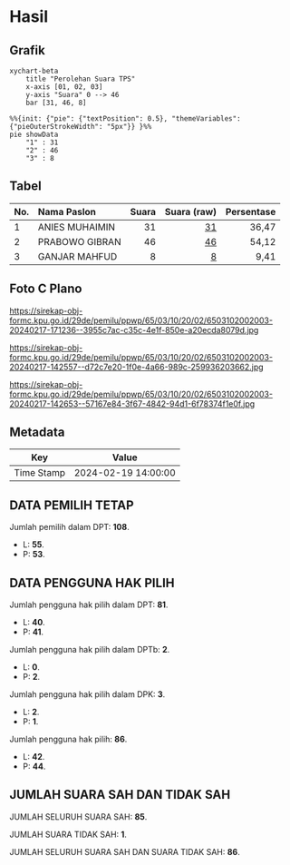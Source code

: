# Hasil

## Grafik

```mermaid
xychart-beta
    title "Perolehan Suara TPS"
    x-axis [01, 02, 03]
    y-axis "Suara" 0 --> 46
    bar [31, 46, 8]
```

```mermaid
%%{init: {"pie": {"textPosition": 0.5}, "themeVariables": {"pieOuterStrokeWidth": "5px"}} }%%
pie showData
    "1" : 31
    "2" : 46
    "3" : 8
```

## Tabel

| No. | Nama Paslon    | Suara | Suara (raw) | Persentase |
|:--- |:-------------- | -----:| -----------:| ----------:|
| 1   | ANIES MUHAIMIN | 31    | [31][p-1]   | 36,47      |
| 2   | PRABOWO GIBRAN | 46    | [46][p-2]   | 54,12      |
| 3   | GANJAR MAHFUD  | 8     | [8][p-3]    | 9,41       |


[p-1]: https://github.com/gigit-pemilu/pemilu-2024-65-kalimantan-utara/blob/main/pilpres/hitung-suara/sub/65-kalimantan-utara/sub/03-nunukan/sub/10-sebatik-timur/sub/2002-tanjung-harapan/sub/003-tps/sub/paslon-1.txt
[p-2]: https://github.com/gigit-pemilu/pemilu-2024-65-kalimantan-utara/blob/main/pilpres/hitung-suara/sub/65-kalimantan-utara/sub/03-nunukan/sub/10-sebatik-timur/sub/2002-tanjung-harapan/sub/003-tps/sub/paslon-2.txt
[p-3]: https://github.com/gigit-pemilu/pemilu-2024-65-kalimantan-utara/blob/main/pilpres/hitung-suara/sub/65-kalimantan-utara/sub/03-nunukan/sub/10-sebatik-timur/sub/2002-tanjung-harapan/sub/003-tps/sub/paslon-3.txt

## Foto C Plano

https://sirekap-obj-formc.kpu.go.id/29de/pemilu/ppwp/65/03/10/20/02/6503102002003-20240217-171236--3955c7ac-c35c-4e1f-850e-a20ecda8079d.jpg

https://sirekap-obj-formc.kpu.go.id/29de/pemilu/ppwp/65/03/10/20/02/6503102002003-20240217-142557--d72c7e20-1f0e-4a66-989c-259936203662.jpg

https://sirekap-obj-formc.kpu.go.id/29de/pemilu/ppwp/65/03/10/20/02/6503102002003-20240217-142653--57167e84-3f67-4842-94d1-6f78374f1e0f.jpg


## Metadata

| Key        | Value               |
| ---------- | ------------------- |
| Time Stamp | 2024-02-19 14:00:00 |


## DATA PEMILIH TETAP

Jumlah pemilih dalam DPT: **108**.
 * L: **55**.
 * P: **53**.

## DATA PENGGUNA HAK PILIH

Jumlah pengguna hak pilih dalam DPT: **81**.
 * L: **40**.
 * P: **41**.

Jumlah pengguna hak pilih dalam DPTb: **2**.
 * L: **0**.
 * P: **2**.

Jumlah pengguna hak pilih dalam DPK: **3**.
 * L: **2**.
 * P: **1**.

Jumlah pengguna hak pilih: **86**.
 * L: **42**.
 * P: **44**.

## JUMLAH SUARA SAH DAN TIDAK SAH

JUMLAH SELURUH SUARA SAH: **85**.

JUMLAH SUARA TIDAK SAH: **1**.

JUMLAH SELURUH SUARA SAH DAN SUARA TIDAK SAH: **86**.


